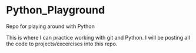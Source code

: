 # Python_Playground
Repo for playing around with Python

This is where I can practice working with git and Python.
I will be posting all the code to projects/excercises into this repo.
 
